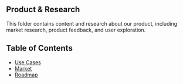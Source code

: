 Product & Research
---

This folder contains content and research about our product, including market research, product feedback, and user exploration.

Table of Contents
---
- [Use Cases](./use_cases.md)
- [Market](./market.md)
- [Roadmap](./roadmap.md)
